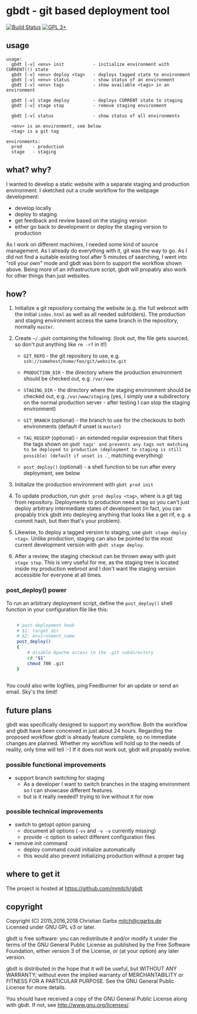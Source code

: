 gbdt - git based deployment tool
================================

[![Build Status](https://travis-ci.org/mmitch/gbdt.svg?branch=master)](https://travis-ci.org/mmitch/gbdt)
[![GPL 3+](https://img.shields.io/badge/license-GPL%203%2B-blue.svg)](http://www.gnu.org/licenses/gpl-3.0-standalone.html)


usage
-----

    usage:
      gbdt [-v] <env> init           - initialize environment with CURRENT(!) state
      gbdt [-v] <env> deploy <tag>   - deploys tagged state to environment
      gbdt [-v] <env> status         - show status of an environment
      gbdt [-v] <env> tags           - show available <tags> in an environment
    
      gbdt [-v] stage deploy         - deploys CURRENT state to staging
      gbdt [-v] stage stop           - remove staging environment
    
      gbdt [-v] status               - show status of all environments
    
      <env> is an environment, see below
      <tag> is a git tag
  
    environments:  
      prod    - production  
      stage   - staging  


what? why?
----------

I wanted to develop a static website with a separate staging and
production environment.  I sketched out a crude workflow for the
webpage development:

* develop locally
* deploy to staging
* get feedback and review based on the staging version
* either go back to development or deploy the staging version to
  production

As I work on different machines, I needed some kind of source
management.  As I already do everything with it, git was the way to
go.  As I did not find a suitable existing tool after 5 minutes of
searching, I went into "roll your own" mode and gbdt was born to
support the workflow shown above.  Being more of an infrastructure
script, gbdt will propably also work for other things than just
websites.


how?
----

1. Initialize a git repository containg the website (e.g. the full
   webroot with the initial `index.html` as well as all needed
   subfolders).  The production and staging environment access the
   same branch in the repository, normally `master`.

2. Create `~/.gbdt` containing the following: (look out, the file gets
   sourced, so don't put anything like `rm -rf` in it!)

   * `GIT_REPO` - the git repository to use,
     e.g. `ssh://somehost/home/foo/git/website.git`

   * `PRODUCTION_DIR` - the directory where the production
     environment should be checked out, e.g. `/var/www`

   * `STAGING_DIR` - the directory where the staging
     environment should be checked out, e.g. `/var/www/staging`
     (yes, I simply use a subdirectory on the normal production
      server - after testing I can stop the staging environment)

   * `GIT_BRANCH` (optional) - the branch to use for the checkouts to
     both environments (default if unset is `master`)

   * `TAG_REGEXP` (optional) - an extended regular expression that
     filters the tags shown on `gbdt tags' and prevents any tags not
     matching to be deployed to production (deployment to staging is
     still possible) (default if unset is `.`, matching everything)

   * `post_deploy()` (optional) - a shell function to be run after
     every deployment, see below

3. Initialize the production environment with `gbdt prod init`

4. To update production, run `gbdt prod deploy <tag>`, where <tag> is
   a git tag from repository.  Deployments to production need a tag so
   you can't just deploy arbitrary intermediate states of development
   (in fact, you can propably trick gbdt into deploying anything that
   looks like a get rif, e.g. a commit hash, but then that's your
   problem).

5. Likewise, to deploy a tagged version to staging, use ``gbdt stage
   deploy <tag>``.  Unlike production, staging can also be pointed to
   the most current development version with `gbdt stage deploy`.

6. After a review, the staging checkout can be thrown away with
   `gbdt stage stop`.  This is very useful for me, as the staging
   tree is located inside my production webroot and I don't want the
   staging version accessible for everyone at all times.

### post_deploy() power

To run an arbitrary deployment script, define the `post_deploy()`
shell function in your configuration file like this:

```bash

    # post-deployment hook
    # $1: target_dir
    # $2: environment_name
    post_deploy()
    {
        # disable Apache access to the .git subdirectory
        cd "$1"
        chmod 700 .git
    }
	
```

You could also write logfiles, ping Feedburner for an update or send
an email.  Sky's the limit!


future plans
------------

gbdt was specifically designed to support my workflow.  Both the
workflow and gbdt have been conceived in just about 24 hours.
Regarding the proposed workflow gbdt is already feature complete, so
no immediate changes are planned.  Whether my workflow will hold up to
the needs of reality, only time will tell :-) If it does not work out,
gbdt will propably evolve.

### possible functional improvements

* support branch switching for staging
  * As a developer I want to switch branches in the staging
    environment so I can showcase different features.
  * but is it really needed? trying to live without it for now

### possible technical improvements

* switch to getopt option parsing
  * document all options (`-vv` and `-v -v` currently missing)
  * provide -c option to select different configuration files
* remove init command
  * deploy command could initialize automatically
  * this would also prevent initializing production without a proper
    tag


where to get it
---------------

The project is hosted at https://github.com/mmitch/gbdt


copyright
---------

Copyright (C) 2015,2016,2018  Christian Garbs <mitch@cgarbs.de>  
Licensed under GNU GPL v3 or later.

gbdt is free software: you can redistribute it and/or modify
it under the terms of the GNU General Public License as published by
the Free Software Foundation, either version 3 of the License, or
(at your option) any later version.

gbdt is distributed in the hope that it will be useful,
but WITHOUT ANY WARRANTY; without even the implied warranty of
MERCHANTABILITY or FITNESS FOR A PARTICULAR PURPOSE.  See the
GNU General Public License for more details.

You should have received a copy of the GNU General Public License
along with gbdt.  If not, see <http://www.gnu.org/licenses/>.
